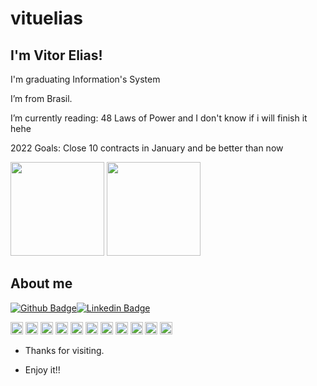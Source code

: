 # vituelias
## I'm Vitor Elias!

<p>I'm graduating Information's System
<p>I’m from Brasil.
<p>I’m currently reading: 48 Laws of Power and I don't know if i will finish it hehe
<p>2022 Goals: Close 10 contracts in January and be better than now</p>

<div>
<img height = "150em" src ="https://github-readme-stats.vercel.app/api?username=vituelias&show_icons=true&theme=tokyonight&layout=wakatime"/> 
  
<img height = "150em" src ="https://github-readme-stats.vercel.app/api/top-langs/?username=vituelias&layout=compact=true&theme=tokyonight"/>
 </div>
 
## About me

[![Github Badge](https://img.shields.io/badge/-Github-000?style=flat-square&logo=Github&logoColor=white&link=https://github.com/vituelias)](https://github.com/vituelias)[![Linkedin Badge](https://img.shields.io/badge/-LinkedIn-blue?style=flat-square&logo=Linkedin&logoColor=white&link=https://www.linkedin.com/in/vitor-elias-365438162/)]( https://www.linkedin.com/in/vitor-elias-365438162/)

<code><img height = "20" src = "https://cdn.jsdelivr.net/gh/devicons/devicon/icons/visualstudio/visualstudio-plain.svg"></code> 
<code><img height = "20" src = "https://img.shields.io/badge/Google%20Analytics-E37400?style=for-the-badge&logo=google%20analytics&logoColor=white"></code> 
<code><img height = "20" src = "https://cdn.jsdelivr.net/gh/devicons/devicon/icons/mysql/mysql-plain.svg"></code> 
<code><img height = "20" src = "https://img.shields.io/badge/PowerBI-F2C811?style=for-the-badge&logo=Power%20BI&logoColor=white"></code> 
<code><img height = "20" src = "https://img.shields.io/badge/Colab-F9AB00?style=for-the-badge&logo=googlecolab&color=525252"></code> 
<code><img height = "20" src = "https://cdn.jsdelivr.net/gh/devicons/devicon/icons/python/python-original-wordmark.svg"></code> 
<code><img height = "20" src = "https://cdn.jsdelivr.net/gh/devicons/devicon/icons/flutter/flutter-original.svg"></code> 
<code><img height = "20" src = "https://cdn.jsdelivr.net/gh/devicons/devicon/icons/android/android-original.svg"></code> 
<code><img height = "20" src = "https://img.shields.io/badge/conda-342B029.svg?&style=for-the-badge&logo=anaconda&logoColor=white"></code> 
<code><img height = "20" src = "https://cdn.jsdelivr.net/gh/devicons/devicon/icons/java/java-original.svg"></code> 
<code><img height = "20" src = "https://cdn.jsdelivr.net/gh/devicons/devicon/icons/amazonwebservices/amazonwebservices-original-wordmark.svg"></code> 


- Thanks for visiting.

- Enjoy it!!
